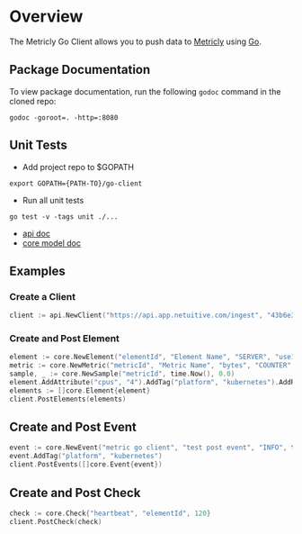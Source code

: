# Overview
The Metricly Go Client allows you to push data to [Metricly](https://www.metricly.com) using [Go](https://golang.org).

## Package Documentation
To view package documentation, run the following `godoc` command in the cloned repo:
```shell
godoc -goroot=. -http=:8080
```
## Unit Tests
* Add project repo to $GOPATH
```shell
export GOPATH={PATH-TO}/go-client
```
* Run all unit tests
```shell
go test -v -tags unit ./...
```

* [api doc](http://localhost:8080/pkg/api)
* [core model doc](http://localhost:8080/pkg/model/core)

## Examples
### Create a Client
```go
client := api.NewClient("https://api.app.netuitive.com/ingest", "43b6e3843e5db961fbc38cc24e796512")
````

### Create and Post Element
```go
element := core.NewElement("elementId", "Element Name", "SERVER", "use1a")
metric := core.NewMetric("metricId", "Metric Name", "bytes", "COUNTER", "None", core.Tag{"env", "prod"})
sample, _ := core.NewSample("metricId", time.Now(), 0.0)
element.AddAttribute("cpus", "4").AddTag("platform", "kubernetes").AddRelation("relatedElementId").AddMetric(metric).AddSample(sample)
elements := []core.Element{element}
client.PostElements(elements)
```

## Create and Post Event
```go
event := core.NewEvent("metric go client", "test post event", "INFO", time.Now(), core.ElementMessage{"elementId", "INFO", "test"})
event.AddTag("platform", "kubernetes")
client.PostEvents([]core.Event{event})
````

## Create and Post Check
```go
check := core.Check{"heartbeat", "elementId", 120}
client.PostCheck(check)
```